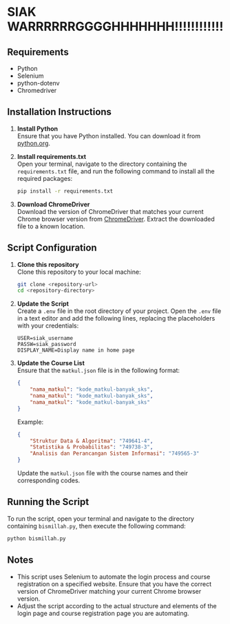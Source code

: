 # SIAK WARRRRRRGGGGHHHHHHH!!!!!!!!!!!!

## Requirements

- Python
- Selenium
- python-dotenv
- Chromedriver

## Installation Instructions

1. **Install Python**  
   Ensure that you have Python installed. You can download it from [python.org](https://www.python.org/downloads/).

2. **Install requirements.txt**  
   Open your terminal, navigate to the directory containing the `requirements.txt` file, and run the following command to install all the required packages:
   ```sh
   pip install -r requirements.txt
   ```

3. **Download ChromeDriver**  
   Download the version of ChromeDriver that matches your current Chrome browser version from [ChromeDriver](https://sites.google.com/a/chromium.org/chromedriver/downloads). Extract the downloaded file to a known location.

## Script Configuration

1. **Clone this repository**  
   Clone this repository to your local machine:
   ```sh
   git clone <repository-url>
   cd <repository-directory>
   ```

2. **Update the Script**  
   Create a `.env` file in the root directory of your project. Open the `.env` file in a text editor and add the following lines, replacing the placeholders with your credentials:
   ```env
   USER=siak_username
   PASSW=siak_password
   DISPLAY_NAME=Display name in home page
   ```

3. **Update the Course List**  
   Ensure that the `matkul.json` file is in the following format:
   ```json
   {
       "nama_matkul": "kode_matkul-banyak_sks",
       "nama_matkul": "kode_matkul-banyak_sks",
       "nama_matkul": "kode_matkul-banyak_sks"
   }
   ```
   Example:
   ```json
   {
       "Struktur Data & Algoritma": "749641-4",
       "Statistika & Probabilitas": "749738-3",
       "Analisis dan Perancangan Sistem Informasi": "749565-3"
   }
   ```

   Update the `matkul.json` file with the course names and their corresponding codes.

## Running the Script

To run the script, open your terminal and navigate to the directory containing `bismillah.py`, then execute the following command:
```sh
python bismillah.py
```

## Notes

- This script uses Selenium to automate the login process and course registration on a specified website. Ensure that you have the correct version of ChromeDriver matching your current Chrome browser version.
- Adjust the script according to the actual structure and elements of the login page and course registration page you are automating.
